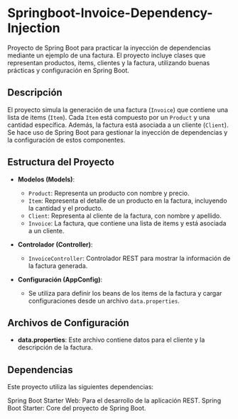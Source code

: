 # Springboot-Invoice-Dependency-Injection

Proyecto de Spring Boot para practicar la inyección de dependencias mediante un ejemplo de una factura. El proyecto incluye clases que representan productos, items, clientes y la factura, utilizando buenas prácticas y configuración en Spring Boot.

## Descripción

El proyecto simula la generación de una factura (`Invoice`) que contiene una lista de items (`Item`). Cada `Item` está compuesto por un `Product` y una cantidad específica. Además, la factura está asociada a un cliente (`Client`). Se hace uso de Spring Boot para gestionar la inyección de dependencias y la configuración de estos componentes.

## Estructura del Proyecto

- **Modelos (Models)**: 
  - `Product`: Representa un producto con nombre y precio.
  - `Item`: Representa el detalle de un producto en la factura, incluyendo la cantidad y el producto.
  - `Client`: Representa al cliente de la factura, con nombre y apellido.
  - `Invoice`: La factura, que contiene una lista de items y está asociada a un cliente.

- **Controlador (Controller)**:
  - `InvoiceController`: Controlador REST para mostrar la información de la factura generada.

- **Configuración (AppConfig)**:
  - Se utiliza para definir los beans de los items de la factura y cargar configuraciones desde un archivo `data.properties`.

## Archivos de Configuración

- **data.properties**:
  Este archivo contiene datos para el cliente y la descripción de la factura. 

## Dependencias
Este proyecto utiliza las siguientes dependencias:

Spring Boot Starter Web: Para el desarrollo de la aplicación REST.
Spring Boot Starter: Core del proyecto de Spring Boot.

